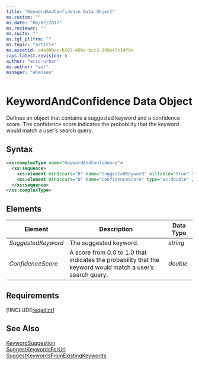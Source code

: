 ```yaml
---
title: "KeywordAndConfidence Data Object"
ms.custom: ""
ms.date: "06/07/2017"
ms.reviewer: ""
ms.suite: ""
ms.tgt_pltfrm: ""
ms.topic: "article"
ms.assetid: a4a98bac-b302-48bc-bcc3-399c47c14f9a
caps.latest.revision: 6
author: "eric-urban"
ms.author: "eur"
manager: "ehansen"
---
```

# KeywordAndConfidence Data Object
Defines an object that contains a suggested keyword and a confidence score. The confidence score indicates the probability that the keyword would match a user’s search query.

## Syntax

```xml
<xs:complexType name="KeywordAndConfidence">
  <xs:sequence>
    <xs:element minOccurs="0" name="SuggestedKeyword" nillable="true" type="xs:string" />
    <xs:element minOccurs="0" name="ConfidenceScore" type="xs:double" />
  </xs:sequence>
</xs:complexType>
```

## <a name="Elements"></a>Elements

|Element|Description|Data Type|
|-----------|---------------|-------------|
|*SuggestedKeyword*|The suggested keyword.|*string*|
|*ConfidenceScore*|A score from 0.0 to 1.0 that indicates the probability that the keyword would match a user’s search query.|*double*|

## Requirements
[!INCLUDE[reqadint](../adinsight-api/includes/reqadint.md)]
## See Also
[KeywordSuggestion](../adinsight-api/keywordsuggestion-data-object.md)  
[SuggestKeywordsForUrl](../adinsight-api/suggestkeywordsforurl-service-operation.md)  
[SuggestKeywordsFromExistingKeywords](../adinsight-api/suggestkeywordsfromexistingkeywords-service-operation.md)  

